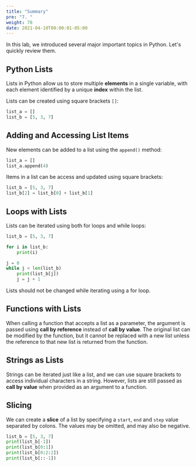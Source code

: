```yaml
---
title: "Summary"
pre: "7. "
weight: 70
date: 2021-04-10T00:00:01-05:00
---
```


In this lab, we introduced several major important topics in Python. Let's quickly review them.

## Python Lists

Lists in Python allow us to store multiple **elements** in a single variable, with each element identified by a unique **index** within the list.

Lists can be created using square brackets `[]`:

```python
list_a = []
list_b = [5, 3, 7]
```

## Adding and Accessing List Items

New elements can be added to a list using the `append()` method:

```python
list_a = []
list_a.append(4)
```

Items in a list can be access and updated using square brackets:

```python
list_b = [5, 3, 7]
list_b[2] = list_b[0] + list_b[1]
```

## Loops with Lists

Lists can be iterated using both for loops and while loops:

```python
list_b = [5, 3, 7]

for i in list_b:
    print(i)

j = 0
while j < len(list_b)
    print(list_b[j])
    j = j + 1
```

Lists should not be changed while iterating using a for loop. 

## Functions with Lists

When calling a function that accepts a list as a parameter, the argument is passed using **call by reference** instead of **call by value**. The original list can be modified by the function, but it cannot be replaced with a new list unless the reference to that new list is returned from the function.

## Strings as Lists

Strings can be iterated just like a list, and we can use square brackets to access individual characters in a string. However, lists are still passed as **call by value** when provided as an argument to a function.

## Slicing

We can create a **slice** of a list by specifying a `start`, `end` and `step` value separated by colons. The values may be omitted, and may also be negative.

```python
list_b = [5, 3, 7]
print(list_b[-1])
print(list_b[0:1])
print(list_b[0:2:2])
print(list_b[::-1])
```
